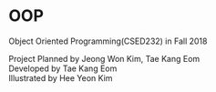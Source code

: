# OOP
Object Oriented Programming(CSED232) in Fall 2018

Project 
Planned by Jeong Won Kim, Tae Kang Eom  
Developed by Tae Kang Eom   
Illustrated by Hee Yeon Kim 
